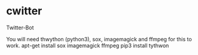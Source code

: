 # cwitter
Twitter-Bot

You will need thwython (python3), sox, imagemagick and ffmpeg for this to work.
 apt-get install sox imagemagick ffmpeg 
 pip3 install tythwon
